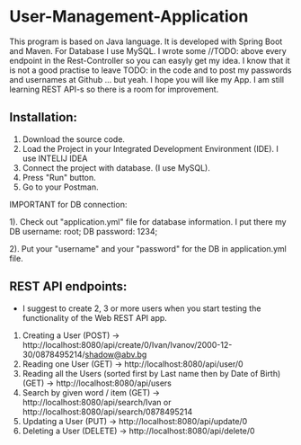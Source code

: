 # User-Management-Application

This program is based on Java language. It is developed with Spring Boot and Maven. For Database I use MySQL. I wrote some //TODO: above every endpoint in the Rest-Controller so you can easyly get my idea. I know that it is not a good practise to leave TODO: in the code and to post my passwords and usernames at Github ... but yeah. I hope you will like my App. I am still learning REST API-s so there is a room for improvement. 

## Installation:

1. Download the source code.
2. Load the Project in your Integrated Development Environment (IDE). I use INTELIJ IDEA
3. Connect the project with database. (I use MySQL).
4. Press "Run" button.
5. Go to your Postman.

IMPORTANT for DB connection:

1). Check out "application.yml" file for database information. I put there my DB username: root; DB password: 1234;

2). Put your "username" and your "password" for the DB in application.yml file.

## REST API endpoints:

* I suggest to create 2, 3 or more users when you start testing the functionality of the Web REST API app.

1. Creating a User (POST) -> http://localhost:8080/api/create/0/Ivan/Ivanov/2000-12-30/0878495214/shadow@abv.bg
2. Reading one User (GET) -> http://localhost:8080/api/user/0
3. Reading all the Users (sorted first by Last name then by Date of Birth) (GET) -> http://localhost:8080/api/users
4. Search by given word / item (GET) -> http://localhost:8080/api/search/Ivan or http://localhost:8080/api/search/0878495214
5. Updating a User (PUT) -> http://localhost:8080/api/update/0
6. Deleting a User (DELETE) -> http://localhost:8080/api/delete/0




